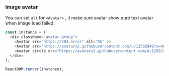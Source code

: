 ### Image avatar

You can set `alt` for `<Avatar>` , it make sure avatar show pure text avatar when image load failed.

<!--start-code-->

```js
const instance = (
  <div className="avatar-group">
    <Avatar src="https://404.error" alt="RS" />
    <Avatar src="https://avatars2.githubusercontent.com/u/12592949?s=460&v=4" />
    <Avatar circle src="https://avatars2.githubusercontent.com/u/12592949?s=460&v=4" />
  </div>
);

ReactDOM.render(instance);
```

<!--end-code-->

